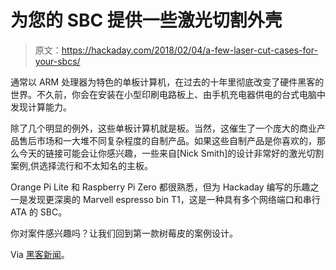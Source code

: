 # 为您的 SBC 提供一些激光切割外壳

> 原文：<https://hackaday.com/2018/02/04/a-few-laser-cut-cases-for-your-sbcs/>

通常以 ARM 处理器为特色的单板计算机，在过去的十年里彻底改变了硬件黑客的世界。不久前，你会在安装在小型印刷电路板上、由手机充电器供电的台式电脑中发现计算能力。

除了几个明显的例外，这些单板计算机就是板。当然，这催生了一个庞大的商业产品售后市场和一大堆不同复杂程度的自制产品。如果这些自制产品是你喜欢的，那么今天的链接可能会让你感兴趣，一些来自[Nick Smith]的设计非常好的激光切割案例,供选择流行和不太知名的主板。

Orange Pi Lite 和 Raspberry Pi Zero 都很熟悉，但为 Hackaday 编写的乐趣之一是发现更深奥的 Marvell espresso bin T1，这是一种具有多个网络端口和串行 ATA 的 SBC。

你对案件感兴趣吗？让我们回到第一款树莓皮的案例设计。

Via [黑客新闻](https://news.ycombinator.com/item?id=16255320)。